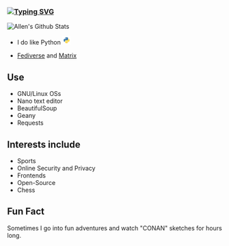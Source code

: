 ### [![Typing SVG](https://readme-typing-svg.herokuapp.com?color=%2335BCF7&size=23&lines=Gr%C3%BC%C3%9F+dich!+🍕)](https://git.io/typing-svg)


![Allen's Github Stats](https://github-readme-stats.vercel.app/api?username=allendema&show_icons=true&theme=dark)

- I do like Python 
[<code><img height="20" src="https://raw.githubusercontent.com/github/explore/80688e429a7d4ef2fca1e82350fe8e3517d3494d/topics/python/python.png" title="PYTHON"></code>](https://python.org)

- [Fediverse](https://en.m.wikipedia.org/wiki/Fediverse) and [Matrix](https://matrix.org)

## Use

- GNU/Linux OSs
- Nano text editor
- BeautifulSoup
- Geany
- Requests

## Interests include

- Sports
- Online Security and Privacy
- Frontends
- Open-Source
- Chess

## Fun Fact
Sometimes I go into fun adventures and watch "CONAN" sketches for hours long.
